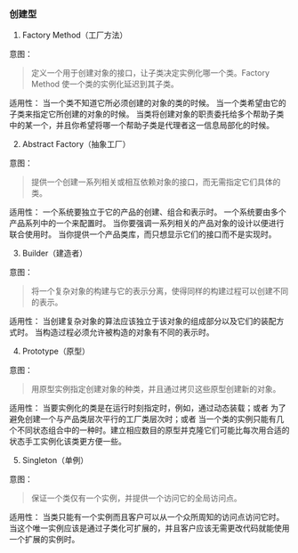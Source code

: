 ### 创建型
1. Factory Method（工厂方法）

意图：
> 定义一个用于创建对象的接口，让子类决定实例化哪一个类。Factory Method 使一个类的实例化延迟到其子类。

适用性：
当一个类不知道它所必须创建的对象的类的时候。
当一个类希望由它的子类来指定它所创建的对象的时候。
当类将创建对象的职责委托给多个帮助子类中的某一个，并且你希望将哪一个帮助子类是代理者这一信息局部化的时候。

2. Abstract Factory（抽象工厂）

意图：
> 提供一个创建一系列相关或相互依赖对象的接口，而无需指定它们具体的类。 

适用性：
一个系统要独立于它的产品的创建、组合和表示时。
一个系统要由多个产品系列中的一个来配置时。
当你要强调一系列相关的产品对象的设计以便进行联合使用时。
当你提供一个产品类库，而只想显示它们的接口而不是实现时。

3. Builder（建造者）

意图：
> 将一个复杂对象的构建与它的表示分离，使得同样的构建过程可以创建不同的表示。

适用性：
当创建复杂对象的算法应该独立于该对象的组成部分以及它们的装配方式时。
当构造过程必须允许被构造的对象有不同的表示时。

4. Prototype（原型）

意图：
> 用原型实例指定创建对象的种类，并且通过拷贝这些原型创建新的对象。

适用性：
当要实例化的类是在运行时刻指定时，例如，通过动态装载；或者
为了避免创建一个与产品类层次平行的工厂类层次时；或者
当一个类的实例只能有几个不同状态组合中的一种时。建立相应数目的原型并克隆它们可能比每次用合适的状态手工实例化该类更方便一些。

5. Singleton（单例）

意图：
> 保证一个类仅有一个实例，并提供一个访问它的全局访问点。

适用性：
当类只能有一个实例而且客户可以从一个众所周知的访问点访问它时。
当这个唯一实例应该是通过子类化可扩展的，并且客户应该无需更改代码就能使用一个扩展的实例时。




